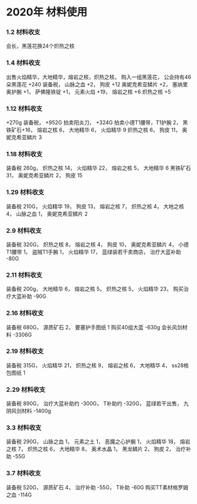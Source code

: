 # 2020年 材料使用
### 1.2 材料收支
会长，黑莲花换24个炽热之核

### 1.4 材料收支
出售火焰精华，大地精华，熔岩之核，炽热之核，
购入一组黑莲花，
公会持有46朵黑莲花
+240 装备税，
山脉之血 +2，
狗皮 +12
奥妮克希亚鳞片 +2，
塞纳里奥护腕 +1，
萨佛隆铁锭 +1，
元素火焰 +19，
熔岩之核 +6
炽热之核 +5

### 1.12 材料收支
+270g 装备税，
+952G 拍卖阳炎刀，
+324G 拍卖小德T1腰带，T1护腕 2，
黑铁矿石+16，
熔岩之核 6，
大地精华 6，
火焰精华 9
炽热之核 6，
狗皮 11，
奥妮克希亚鳞片 3

### 1.18 材料收支
装备税 260g，
炽热之核 14，
火焰精华 22，
熔岩之核 5，
大地精华 6
黑铁矿石 31，
奥妮克希亚鳞片 2，
狗皮 15

### 1.29 材料收支
装备税 210G，
火焰精华 19，
狗皮 13，
熔岩之核 7，
炽热之核 4，
大地之核 4，
山脉之血 1，
奥妮克希亚鳞片 2

### 2.9 材料收支
装备税 320G，
炽热之核 8，
熔岩之核 4，
狗皮 10，
奥妮克希亚鳞片 4，
小德T1腰带 1，
盗贼T1手腕 1，
火焰精华 17，
蓝绿装若干卖商店，
治疗大蓝补助 -80G

### 2.11 材料收支
装备税 200g，
大地精华 6，
熔岩之核 5，
炽热之核 5，
火焰精华 23，
购买治疗大蓝补助 -90G

### 2.16 材料收支
装备税 680G，
源质矿石 2，
要塞护手图纸 1
购买40组大蓝 -630g
会长风剑材料 -3306G

### 2.19 材料收支
装备税 315G，
火焰精华 21，
炽热之核 9，
熔岩之核 6，
大地精华 4，
ss28格包图纸 1

### 2.29 材料收支
装备税 890G，
治疗大蓝补助约 -300G，
T补助约 -320G，
蓝绿若干出售，
九阴风剑材料 -1400g

### 3.3 材料收支
装备税 290G，
山脉之血 1，
元素之土 1，
恶魔之心护腕 1，
火焰精华 18，
熔岩之核 7，
炽热之核 6，
大地精华 8，
奥术水晶 1，
黑龙鳞片 2，
狗皮 2，
治疗补助 -55G

### 3.7 材料收支
装备税 520G，
源质矿石 4，
治疗补助 -55G，
T补助 -60G
购买TT素材格罗姆之血 -114G
